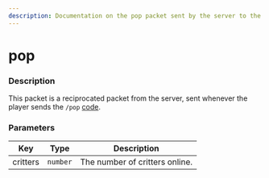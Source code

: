 ```yaml
---
description: Documentation on the pop packet sent by the server to the client.
---
```


# pop

### Description

This packet is a reciprocated packet from the server, sent whenever the player sends the `/pop` [code](../server-packets/code.md).

### Parameters

| Key      | Type     | Description                    |
| -------- | -------- | ------------------------------ |
| critters | `number` | The number of critters online. |

